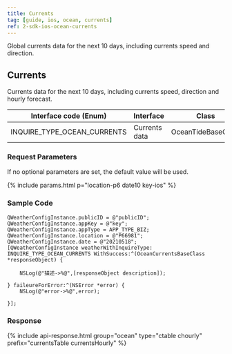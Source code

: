 ```yaml
---
title: Currents
tag: [guide, ios, ocean, currents]
ref: 2-sdk-ios-ocean-currents
---
```


Global currents data for the next 10 days, including currents speed and direction.

## Currents

Currents data for the next 10 days, including currents speed, direction and hourly forecast.

| Interface code (Enum)             | Interface     | Class             |
| --------------------------- | ---- | ------------------ |
| INQUIRE_TYPE_OCEAN_CURRENTS | Currents data | OceanTideBaseClass |

### Request Parameters

If no optional parameters are set, the default value will be used.

{% include params.html p="location-p6 date10 key-ios" %}

### Sample Code

```objc
QWeatherConfigInstance.publicID = @"publicID";
QWeatherConfigInstance.appKey = @"key";
QWeatherConfigInstance.appType = APP_TYPE_BIZ;    
QWeatherConfigInstance.location = @"P66981";
QWeatherConfigInstance.date = @"20210518";
[QWeatherConfigInstance weatherWithInquireType: INQUIRE_TYPE_OCEAN_CURRENTS WithSuccess:^(OceanCurrentsBaseClass  *responseObject) {
        
    NSLog(@"描述->%@",[responseObject description]);
        
} faileureForError:^(NSError *error) {
    NSLog(@"error->%@",error);
        
}];
```

### Response

{% include api-response.html group="ocean" type="ctable chourly" prefix="currentsTable currentsHourly" %}

